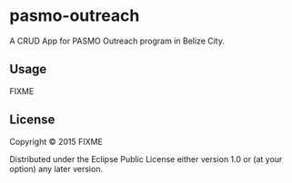 # pasmo-outreach

A CRUD App for PASMO Outreach program in Belize City.

## Usage

FIXME

## License

Copyright © 2015 FIXME

Distributed under the Eclipse Public License either version 1.0 or (at
your option) any later version.
